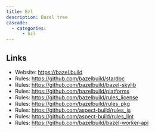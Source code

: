 ```yaml
---
title: Bzl
description: Bazel tree
cascade:
  - categories:
      - bzl
---
```


## Links

- Website: https://bazel.build
- Rules: https://github.com/bazelbuild/stardoc
- Rules: https://github.com/bazelbuild/bazel-skylib
- Rules: https://github.com/bazelbuild/platforms
- Rules: https://github.com/bazelbuild/rules_license
- Rules: https://github.com/bazelbuild/rules_pkg
- Rules: https://github.com/aspect-build/rules_js
- Rules: https://github.com/aspect-build/rules_lint
- Rules: https://github.com/bazelbuild/bazel-worker-api
